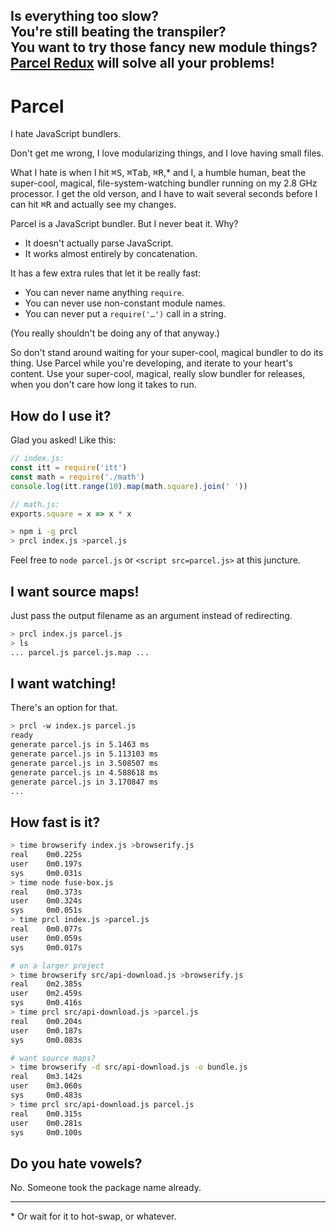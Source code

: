 ## Is everything too slow?<br>You're still beating the transpiler?<br>You want to try those fancy new module things?<br>[Parcel Redux](https://github.com/nathan/parcel-redux) will solve all your problems!

# Parcel

I hate JavaScript bundlers.

Don't get me wrong, I love modularizing things, and I love having small files.

What I hate is when I hit <kbd>⌘S</kbd>, <kbd>⌘Tab</kbd>, <kbd>⌘R</kbd>,\* and I, a humble human, beat the super-cool, magical, file-system-watching bundler running on my 2.8 GHz processor. I get the old verson, and I have to wait several seconds before I can hit <kbd>⌘R</kbd> and actually see my changes.

Parcel is a JavaScript bundler. But I never beat it. Why?

- It doesn't actually parse JavaScript.
- It works almost entirely by concatenation.

It has a few extra rules that let it be really fast:

- You can never name anything `require`.
- You can never use non-constant module names.
- You can never put a `require('…')` call in a string.

(You really shouldn't be doing any of that anyway.)

So don't stand around waiting for your super-cool, magical bundler to do its thing. Use Parcel while you're developing, and iterate to your heart's content. Use your super-cool, magical, really slow bundler for releases, when you don't care how long it takes to run.

## How do I use it?

Glad you asked! Like this:

```js
// index.js:
const itt = require('itt')
const math = require('./math')
console.log(itt.range(10).map(math.square).join(' '))

// math.js:
exports.square = x => x * x
```

```sh
> npm i -g prcl
> prcl index.js >parcel.js
```

Feel free to `node parcel.js` or `<script src=parcel.js>` at this juncture.

## I want source maps!

Just pass the output filename as an argument instead of redirecting.

```sh
> prcl index.js parcel.js
> ls
... parcel.js parcel.js.map ...
```

## I want watching!

There's an option for that.

```sh
> prcl -w index.js parcel.js
ready
generate parcel.js in 5.1463 ms
generate parcel.js in 5.113103 ms
generate parcel.js in 3.508507 ms
generate parcel.js in 4.588618 ms
generate parcel.js in 3.170847 ms
...
```

## How fast is it?

```sh
> time browserify index.js >browserify.js
real    0m0.225s
user    0m0.197s
sys     0m0.031s
> time node fuse-box.js
real    0m0.373s
user    0m0.324s
sys     0m0.051s
> time prcl index.js >parcel.js
real    0m0.077s
user    0m0.059s
sys     0m0.017s

# on a larger project
> time browserify src/api-download.js >browserify.js
real    0m2.385s
user    0m2.459s
sys     0m0.416s
> time prcl src/api-download.js >parcel.js
real    0m0.204s
user    0m0.187s
sys     0m0.083s

# want source maps?
> time browserify -d src/api-download.js -o bundle.js
real    0m3.142s
user    0m3.060s
sys     0m0.483s
> time prcl src/api-download.js parcel.js
real    0m0.315s
user    0m0.281s
sys     0m0.100s
```

## Do you hate vowels?

No. Someone took the package name already.

---

\* Or wait for it to hot-swap, or whatever.
